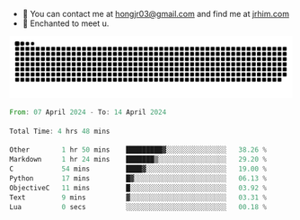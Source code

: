 - 📧 You can contact me at hongjr03@gmail.com and find me at [jrhim.com](https://jrhim.com/)
- 💜 Enchanted to meet u.

![snake_animation](https://raw.githubusercontent.com/hongjr03/hongjr03/output/github-contribution-grid-snake.svg)

<!--START_SECTION:waka-->

```rust
From: 07 April 2024 - To: 14 April 2024

Total Time: 4 hrs 48 mins

Other        1 hr 50 mins    █████████▓░░░░░░░░░░░░░░░   38.26 %
Markdown     1 hr 24 mins    ███████▒░░░░░░░░░░░░░░░░░   29.20 %
C            54 mins         ████▓░░░░░░░░░░░░░░░░░░░░   19.00 %
Python       17 mins         █▓░░░░░░░░░░░░░░░░░░░░░░░   06.13 %
ObjectiveC   11 mins         █░░░░░░░░░░░░░░░░░░░░░░░░   03.92 %
Text         9 mins          ▓░░░░░░░░░░░░░░░░░░░░░░░░   03.31 %
Lua          0 secs          ░░░░░░░░░░░░░░░░░░░░░░░░░   00.18 %
```

<!--END_SECTION:waka-->

